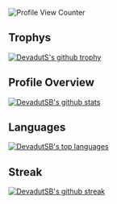 
![Profile View Counter](https://komarev.com/ghpvc/?username=DevadutSB)

## Trophys

[![DevadutS's github trophy](https://github-profile-trophy.vercel.app/?username=DevadutSB&row=1)](https://github.com/ryo-ma/github-profile-trophy)
## Profile Overview
[![DevadutSB's github stats](https://github-readme-stats.vercel.app/api?username=DevadutSB&theme=blue-green)](https://github.com/anuraghazra/github-readme-stats)
## Languages
[![DevadutSB's top languages](https://github-readme-stats.vercel.app/api/top-langs/?username=DevadutSB&theme=blue-green)](https://github.com/anuraghazra/github-readme-stats)
## Streak
[![DevadutSB's github streak](https://github-readme-streak-stats.herokuapp.com/?user=DevadutSB&theme=blue-green)](https://github.com/DenverCoder1/github-readme-streak-stats)
